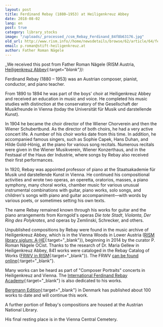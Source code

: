 ```yaml
---
layout: post
title: Ferdinand Rebay (1880–1953) at Heiligenkreuz Abbey
date: 2018-08-02
lang: en
post: true
category: library_stocks
image: "/uploads/_processed_/csm_Rebay_Ferdinand_84f8b63176.jpg"
old_url: http://www.rism.info//home/newsdetails/browse/62/article/64/ferdinand-rebay-1880-1953-at-heiligenkreuz-abbey.html
email: p.roman@stift-heiligenkreuz.at
author: Father Roman Nägele
---
```



_We received this post from Father Roman Nägele (RISM Austria, [Heiligenkreuz Abbey](https://www.stift-heiligenkreuz.org/){:target="_blank"}):_

Ferdinand Rebay (1880 – 1953) was an Austrian composer, pianist, conductor, and piano teacher.

From 1890 to 1894 he was part of the boys' choir at Heiligenkreuz Abbey and received an education in music and voice. He completed his music studies with distinction at the conservatory of the Gesellschaft der Musikfreunde in Vienna (today the Universität für Musik und darstellende Kunst).

In 1904 he became the choir director of the Wiener Chorverein and then the Wiener Schubertbund. As the director of both choirs, he had a very active concert life. A number of his choir works date from this time. In addition, he accompanied famous singers, such as Sophie Capek, Hans Duhan, and Hilde Gold-Hönig, at the piano for various song recitals. Numerous recitals were given in the Wiener Musikverein, Wiener Konzerthaus, and in the Festsaal of the Haus der Industrie, where songs by Rebay also received their first performances.

In 1920, Rebay was appointed professor of piano at the Staatsakademie für Musik und darstellende Kunst in Vienna. He continued his compositional activities and wrote two operas, an operetta, oratorios, masses, a piano symphony, many choral works, chamber music for various unusual instrumental combinations with guitar, piano works, solo songs, and children's songs with piano and guitar accompaniment—with words by various poets, or sometimes setting his own texts.

The name Rebay remained known through his works for guitar and the piano arrangements from Korngold's operas _Die tote Stadt_, _Violanta_, _Der Ring des Polykrates_, and operas by Zemlinski, Schrecker, and others.

Unpublished compositions by Rebay were found in the music archive of Heiligenkreuz Abbey, which is in the Vienna Woods in Lower Austria ([RISM library siglum: A-HE](https://opac.rism.info/search?View=rism&author=Rebay+Ferdinand&siglum=A-HE&Language=en){:target="_blank"}), beginning in 2014 by the curator P. Roman Nägele OCist. Thanks to the research of Dr. Maria Gellew in Heiligenkreuz Abbey, 841 works were cataloged in the Rebay Catalog of Works ([FRWV in RISM](https://opac.rism.info/search?View=rism&q=FRWV&Language=en){:target="_blank"}). The FRWV [can be found online](http://www.stift-heiligenkreuz-sammlungen.at/musikarchiv/ferdinand-rebay/werkverzeichnis/){:target="_blank"}.

Many works can be heard as part of "Composer Portraits" concerts in Heiligenkreuz and Vienna. The [International Ferdinand Rebay Academy](http://www.rism.info/home/newsdetails/?tx_ttnews%5BbackPid%5D=2&tx_ttnews%5Btt_news%5D=1668&cHash=deea687b6ebefdbc5542a11a51af7559){:target="_blank"} is also dedicated to his works.

[Bergmann Edition](http://www.bergmannedition.com/){:target="_blank"} in Denmark has published about 100 works to date and will continue this work.

A further portion of Rebay's compositions are housed at the Austrian National Library.

His final resting place is in the Vienna Central Cemetery.



<script type="text/javascript">var switchTo5x=true;</script><script type="text/javascript" src="http://w.sharethis.com/button/buttons.js"></script><script type="text/javascript">stLight.options({publisher: "9b601438-1ce1-49d8-bfd7-9cff5df54c17", doNotHash: false, doNotCopy: false, hashAddressBar: false});</script>